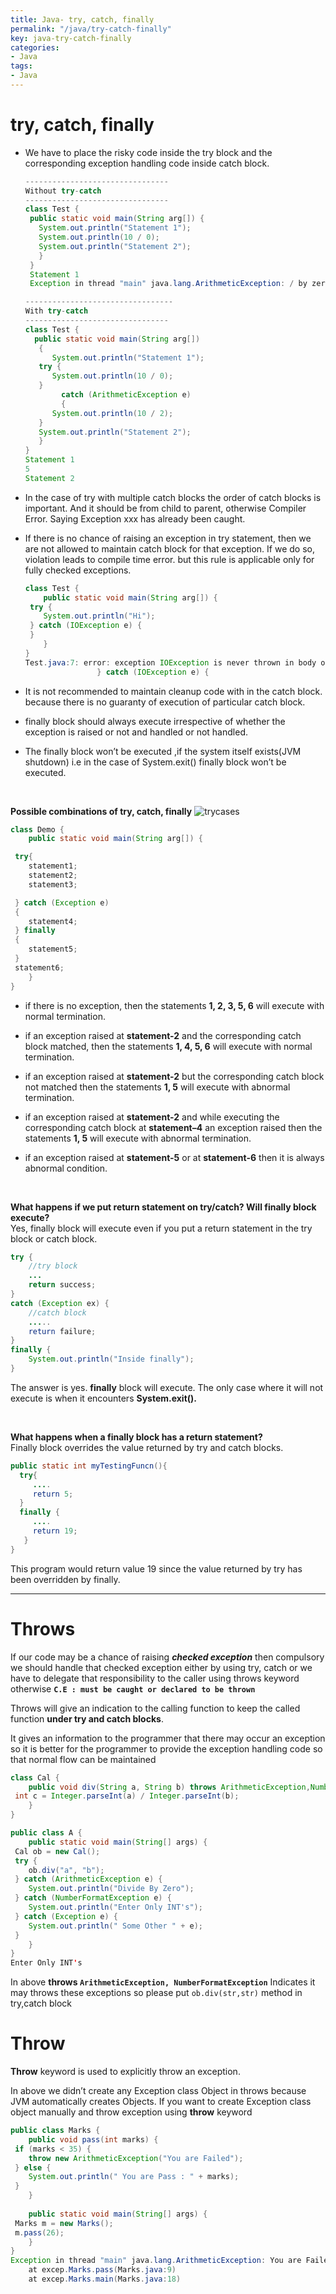 ```yaml
---
title: Java- try, catch, finally
permalink: "/java/try-catch-finally"
key: java-try-catch-finally
categories:
- Java
tags:
- Java
---
```


try, catch, finally 
=======================

-   We have to place the risky code inside the try block and the corresponding
    exception handling code inside catch block.
    ```java
    --------------------------------
    Without try-catch
    --------------------------------
    class Test {
     public static void main(String arg[]) {
       System.out.println("Statement 1");
       System.out.println(10 / 0);
       System.out.println("Statement 2");
       }
     }
     Statement 1
     Exception in thread "main" java.lang.ArithmeticException: / by zero

    ---------------------------------
    With try-catch
    --------------------------------
    class Test {
      public static void main(String arg[])
       {
          System.out.println("Statement 1");
       try {
          System.out.println(10 / 0);
       }
            catch (ArithmeticException e) 
            {
          System.out.println(10 / 2);
       }
       System.out.println("Statement 2");
       }
    }
    Statement 1
    5
    Statement 2

    ```


    

-   In the case of try with multiple catch blocks the order of catch blocks is
    important. And it should be from child to parent, otherwise Compiler Error.
    Saying Exception xxx has already been caught.

-   If there is no chance of raising an exception in try statement, then we are
    not allowed to maintain catch block for that exception. If we do so,
    violation leads to compile time error. but this rule is applicable only for
    fully checked exceptions.
    ```java
    class Test {
    	public static void main(String arg[]) {
     try {
     	System.out.println("Hi");
     } catch (IOException e) {
     }
    	}
    }
    Test.java:7: error: exception IOException is never thrown in body of corresponding try statement
                    } catch (IOException e) {
    ```


-   It is not recommended to maintain cleanup code with in the catch block.
    because there is no guaranty of execution of particular catch block.

-   finally block should always execute irrespective of whether the exception is
    raised or not and handled or not handled.

-   The finally block won’t be executed ,if the system itself exists(JVM
    shutdown) i.e in the case of System.exit() finally block won’t be executed.

<br>

**Possible combinations of try, catch, finally**
![trycases](media/trycases.PNG)
```java
class Demo {
	public static void main(String arg[]) {

 try{ 	
 	statement1;
 	statement2;
 	statement3;  	

 } catch (Exception e) 
 {
 	statement4;
 } finally 
 {
 	statement5;
 }
 statement6;
	}
}
```


-   if there is no exception, then the statements **1, 2, 3, 5, 6** will execute
    with normal termination.

-   if an exception raised at **statement-2** and the corresponding catch block
    matched, then the statements **1, 4, 5, 6** will execute with normal
    termination.

-   if an exception raised at **statement-2** but the corresponding catch block
    not matched then the statements **1, 5** will execute with abnormal
    termination.

-   if an exception raised at **statement-2** and while executing the
    corresponding catch block at **statement–4** an exception raised then the
    statements **1, 5** will execute with abnormal termination.

-   if an exception raised at **statement-5** or at **statement-6** then it is
    always abnormal condition.  
    
<br>

**What happens if we put return statement on try/catch? Will finally block
execute?**  
Yes, finally block will execute even if you put a return statement in the try
block or catch block.
```java
try {
    //try block
    ...
    return success;
}
catch (Exception ex) {
    //catch block
    .....
    return failure;
}
finally {
    System.out.println("Inside finally");
}
```
The answer is yes. **finally** block will execute. The only case where it will
not execute is when it encounters **System.exit().**

<br>

**What happens when a finally block has a return statement?**  
Finally block overrides the value returned by try and catch blocks.
```java
public static int myTestingFuncn(){
  try{
     ....
     return 5;
  } 
  finally {
     ....
     return 19;
   }
}
```
This program would return value 19 since the value returned by try has
been overridden by finally.

****

# Throws

If our code may be a chance of raising ***checked exception*** then compulsory we
should handle that checked exception either by using try, catch or we have to
delegate that responsibility to the caller using throws keyword otherwise **`C.E
: must be caught or declared to be thrown`**

Throws will give an indication to the calling function to keep the called
function **under try and catch blocks**.

It gives an information to the programmer that there may occur an exception so
it is better for the programmer to provide the exception handling code so that
normal flow can be maintained

```java
class Cal {
	public void div(String a, String b) throws ArithmeticException,NumberFormatException {
 int c = Integer.parseInt(a) / Integer.parseInt(b);
	}
}

public class A {
	public static void main(String[] args) {
 Cal ob = new Cal();
 try {
 	ob.div("a", "b");
 } catch (ArithmeticException e) {
 	System.out.println("Divide By Zero");
 } catch (NumberFormatException e) {
 	System.out.println("Enter Only INT's");
 } catch (Exception e) {
 	System.out.println(" Some Other " + e);
 }
	}
}
Enter Only INT's
```


In above **throws `ArithmeticException, NumberFormatException`** Indicates it may
throws these exceptions so please put `ob.div(str,str)` method in try,catch block  



# Throw

**Throw** keyword is used to explicitly throw an exception.

In above we didn’t create any Exception class Object in throws because JVM
automatically creates Objects. If you want to create Exception class object
manually and throw exception using **throw** keyword
```java
public class Marks {
	public void pass(int marks) {
 if (marks < 35) {
 	throw new ArithmeticException("You are Failed");
 } else {
 	System.out.println(" You are Pass : " + marks);
 }
	}
	
	public static void main(String[] args) {
 Marks m = new Marks();
 m.pass(26);
	}
}
Exception in thread "main" java.lang.ArithmeticException: You are Failed
	at excep.Marks.pass(Marks.java:9)
	at excep.Marks.main(Marks.java:18)
```



